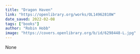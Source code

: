 ```yaml
---
title: "Dragon Haven"
link: "https://openlibrary.org/works/OL14962810W"
date_saved: 2022-02-08
tags: ["books"]
author: "Robin Hobb"
image: "https://covers.openlibrary.org/b/id/6298448-L.jpg"
---
```


None
